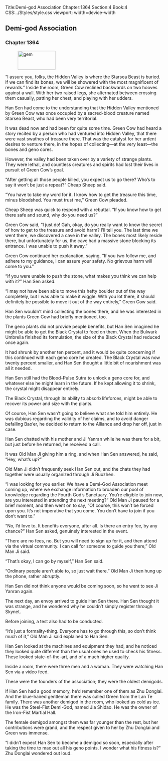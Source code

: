 Title:Demi-god Association 
Chapter:1364 
Section:4 
Book:4 
CSS:../Styles/style.css 
viewport: width=device-width
  
## Demi-god Association
### Chapter 1364 
<figure>
	<img src="../Images/gem.gif" alt="gem" id="gem" width="120" height="60" />
</figure>
  

  
  “I assure you, folks, the Hidden Valley is where the Starsea Beast is buried. If we can find its bones, we will be showered with the most magnificent of rewards.” Inside the room, Green Cow reclined backwards on two hooves against a wall. With her two raised legs, she alternated between crossing them casually, patting her chest, and playing with her udders.

Han Sen had come to the understanding that the Hidden Valley mentioned by Green Cow was once occupied by a sacred-blood creature named Starsea Beast, who had been very territorial.

It was dead now and had been for quite some time. Green Cow had heard a story recited by a person who had ventured into Hidden Valley, that there were vast swathes of treasure there. That was the catalyst for her ardent desires to venture there, in the hopes of collecting—at the very least—the bones and geno cores.

However, the valley had been taken over by a variety of strange plants. They were lethal, and countless creatures and spirits had lost their lives in pursuit of Green Cow’s goal.

“After getting all those people killed, you expect us to go there? Who’s to say it won’t be just a repeat?” Cheap Sheep said.

“You have to take my word for it. I know how to get the treasure this time, minus bloodshed. You must trust me,” Green Cow pleaded.

Cheap Sheep was quick to respond with a rebuttal. “If you know how to get there safe and sound, why do you need us?”

Green Cow said, “I just do! Gah, okay, do you really want to know the secret of how to get to the treasure and avoid harm? I’ll tell you. The last time we went there, we discovered a cave in the valley. The bones most likely reside there, but unfortunately for us, the cave had a massive stone blocking its entrance. I was unable to push it away.”

Green Cow continued her explanation, saying, “If you two follow me, and adhere to my guidance, I can assure your safety. No grievous harm will come to you.”

“If you were unable to push the stone, what makes you think we can help with it?” Han Sen asked.

“I may not have been able to move this hefty boulder out of the way completely, but I was able to make it wiggle. With you lot there, it should definitely be possible to move it out of the way entirely,” Green Cow said.

Han Sen wouldn’t mind collecting the bones there, and he was interested in the plants Green Cow had briefly mentioned, too.

The geno plants did not provide people benefits, but Han Sen imagined he might be able to get the Black Crystal to feed on them. When the Bulwark Umbrella finished its formulation, the size of the Black Crystal had reduced once again.

It had shrunk by another ten percent, and it would be quite concerning if this continued with each geno core he created. The Black Crystal was now twenty percent smaller, and Han Sen thought a little bit of nourishment was all it needed.

Han Sen still had the Blood-Pulse Sutra to unlock a geno core for, and whatever else he might learn in the future. If he kept allowing it to shrink, the crystal might disappear entirely.

The Black Crystal, through its ability to absorb lifeforces, might be able to recover its power and size with the plants.

Of course, Han Sen wasn’t going to believe what she told him entirely. He was dubious regarding the validity of her claims, and to avoid danger befalling Bao’er, he decided to return to the Alliance and drop her off, just in case.

Han Sen chatted with his mother and Ji Yanran while he was there for a bit, but just before he returned, he received a call.

It was Old Man Ji giving him a ring, and when Han Sen answered, he said, “Hey, what’s up?”

Old Man Ji didn’t frequently seek Han Sen out, and the chats they had together were usually organized through Ji Ruozhen.

“I was looking for you earlier. We have a Demi-God Association meet coming up, where we exchange information to broaden our pool of knowledge regarding the Fourth God’s Sanctuary. You’re eligible to join now, are you interested in attending the next meeting?” Old Man Ji paused for a brief moment, and then went on to say, “Of course, this won’t be forced upon you. It’s not imperative that you come. You don’t have to join if you don’t want to.”

“No, I’d love to. It benefits everyone, after all. Is there an entry fee, by any chance?” Han Sen asked, genuinely interested in the event.

“There are no fees, no. But you will need to sign up for it, and then attend via the virtual community. I can call for someone to guide you there,” Old Man Ji said.

“That’s okay, I can go by myself,” Han Sen said.

“Ordinary people aren’t able to, so just wait there.” Old Man Ji then hung up the phone, rather abruptly.

Han Sen did not think anyone would be coming soon, so he went to see Ji Yanran again.

The next day, an envoy arrived to guide Han Sen there. Han Sen thought it was strange, and he wondered why he couldn’t simply register through Skynet.

Before joining, a test also had to be conducted.

“It’s just a formality-thing. Everyone has to go through this, so don’t think much of it,” Old Man Ji said explained to Han Sen.

Han Sen looked at the machines and equipment they had, and he noticed they looked quite different than the usual ones he used to check his fitness. These looked state-of-the-art, and of a much higher quality.

Inside a room, there were three men and a woman. They were watching Han Sen via a video feed.

These were the founders of the association; they were the oldest demigods.

If Han Sen had a good memory, he’d remember one of them as Zhu Donglai. And the blue-haired gentleman there was called Green from the Lan Te family. There was another demigod in the room, who looked as cold as ice. He was the Steel-Fist Demi-God, named Jia Shidao. He was the owner of the Iron-Fist Martial Hall.

The female demigod amongst them was far younger than the rest, but her contributions were grand, and the respect given to her by Zhu Donglai and Green was immense.

“I didn’t expect Han Sen to become a demigod so soon, especially after taking the time to max out all his geno points. I wonder what his fitness is?” Zhu Donglai wondered out loud.

